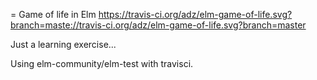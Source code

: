 = Game of life in Elm
https://travis-ci.org/adz/elm-game-of-life.svg?branch=maste://travis-ci.org/adz/elm-game-of-life.svg?branch=master

Just a learning exercise...

Using elm-community/elm-test with travisci.
